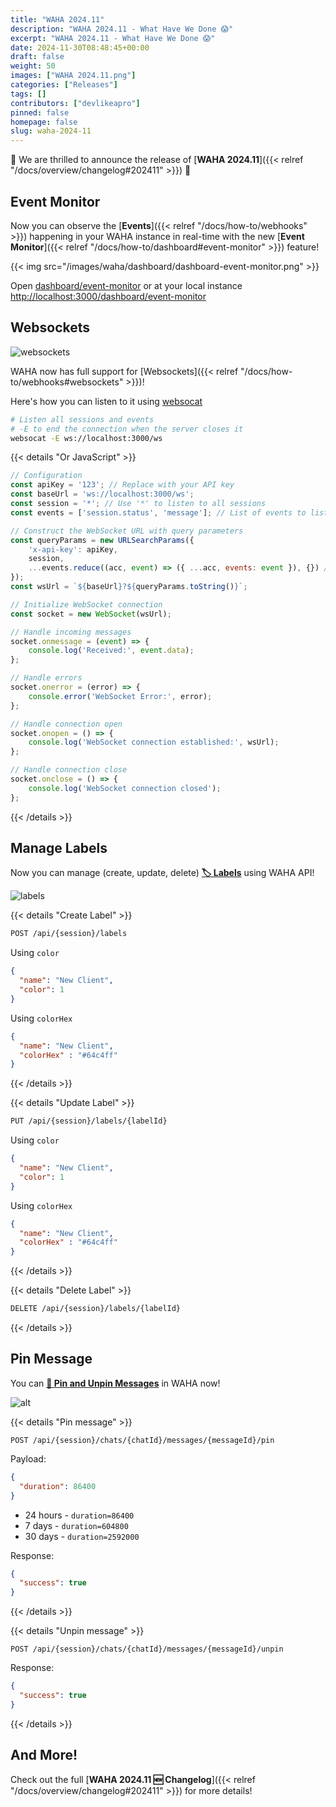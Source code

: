 ```yaml
---
title: "WAHA 2024.11"
description: "WAHA 2024.11 - What Have We Done 😱"
excerpt: "WAHA 2024.11 - What Have We Done 😱"
date: 2024-11-30T08:48:45+00:00
draft: false
weight: 50
images: ["WAHA 2024.11.png"]
categories: ["Releases"]
tags: []
contributors: ["devlikeapro"]
pinned: false
homepage: false
slug: waha-2024-11
---
```


🎉 We are thrilled to announce the release of [**WAHA 2024.11**]({{< relref "/docs/overview/changelog#202411" >}}) 🎉 

## Event Monitor

Now you can observe the 
[**Events**]({{< relref "/docs/how-to/webhooks" >}})
happening in your WAHA instance in real-time with the new 
[**Event Monitor**]({{< relref "/docs/how-to/dashboard#event-monitor" >}})
feature!

{{< img src="/images/waha/dashboard/dashboard-event-monitor.png" >}}

Open
[dashboard/event-monitor](/dashboard/event-monitor) or at your local instance
[http://localhost:3000/dashboard/event-monitor](http://localhost:3000/dashboard/event-monitor)


## Websockets

![websockets](websockets.png)

WAHA now has full support for [Websockets]({{< relref "/docs/how-to/webhooks#websockets" >}})!

Here's how you can listen to it using [websocat](https://github.com/vi/websocat?tab=readme-ov-file#installation)

```bash
# Listen all sessions and events
# -E to end the connection when the server closes it
websocat -E ws://localhost:3000/ws
```

{{< details "Or JavaScript" >}}
```js
// Configuration
const apiKey = '123'; // Replace with your API key
const baseUrl = 'ws://localhost:3000/ws';
const session = '*'; // Use '*' to listen to all sessions
const events = ['session.status', 'message']; // List of events to listen to

// Construct the WebSocket URL with query parameters
const queryParams = new URLSearchParams({
    'x-api-key': apiKey,
    session,
    ...events.reduce((acc, event) => ({ ...acc, events: event }), {}) // Add multiple 'events' params
});
const wsUrl = `${baseUrl}?${queryParams.toString()}`;

// Initialize WebSocket connection
const socket = new WebSocket(wsUrl);

// Handle incoming messages
socket.onmessage = (event) => {
    console.log('Received:', event.data);
};

// Handle errors
socket.onerror = (error) => {
    console.error('WebSocket Error:', error);
};

// Handle connection open
socket.onopen = () => {
    console.log('WebSocket connection established:', wsUrl);
};

// Handle connection close
socket.onclose = () => {
    console.log('WebSocket connection closed');
};
```
{{< /details >}}


## Manage Labels

Now you can manage (create, update, delete) [**🏷️ Labels**](/docs/how-to/labels) using WAHA API!

![labels](whatsapp-labels.png)

{{< details "Create Label" >}}

```bash
POST /api/{session}/labels
```

Using `color`
```json
{
  "name": "New Client",
  "color": 1
}
```

Using `colorHex`
```json
{
  "name": "New Client",
  "colorHex" : "#64c4ff"
}
```

{{< /details >}}

{{< details "Update Label" >}}

```bash
PUT /api/{session}/labels/{labelId}
```

Using `color`
```json
{
  "name": "New Client",
  "color": 1
}
```

Using `colorHex`
```json
{
  "name": "New Client",
  "colorHex" : "#64c4ff"
}
```
    
{{< /details >}}

{{< details "Delete Label" >}}

```bash
DELETE /api/{session}/labels/{labelId}
```

{{< /details >}}

## Pin Message

You can [**💬 Pin and Unpin Messages**](/docs/how-to/chats#pin-message) in WAHA now!

![alt](whatsapp-pin-message.png)

{{< details "Pin message" >}}

```
POST /api/{session}/chats/{chatId}/messages/{messageId}/pin
```

Payload:
```json
{
  "duration": 86400
}
```

- 24 hours - `duration=86400`
- 7 days - `duration=604800`
- 30 days - `duration=2592000`

Response:
```json
{
  "success": true
}
```


{{< /details >}}

{{< details "Unpin message" >}}

```
POST /api/{session}/chats/{chatId}/messages/{messageId}/unpin
```

Response:
```json
{
  "success": true
}
```
{{< /details >}}

## And More!
Check out the full [**WAHA 2024.11 🆕 Changelog**]({{< relref "/docs/overview/changelog#202411" >}}) for more details!